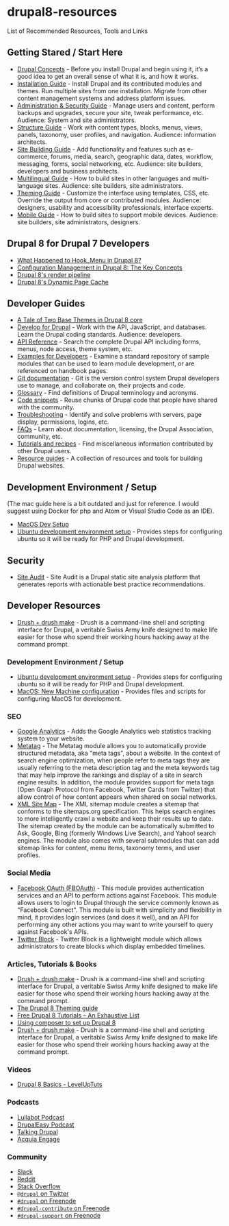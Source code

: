 # drupal8-resources

List of Recommended Resources, Tools and Links

## Getting Stared / Start Here

* [Drupal Concepts](https://www.drupal.org/documentation/concepts) - Before you install Drupal and begin using it, it’s a good idea to get an overall sense of what it is, and how it works.
* [Installation Guide](https://www.drupal.org/documentation/install) - Install Drupal and its contributed modules and themes. Run multiple sites from one installation. Migrate from other content management systems and address platform issues.
* [Administration & Security Guide](https://www.drupal.org/documentation/administer) - Manage users and content, perform backups and upgrades, secure your site, tweak performance, etc. Audience: System and site administrators.
* [Structure Guide](https://www.drupal.org/documentation/structure) - Work with content types, blocks, menus, views, panels, taxonomy, user profiles, and navigation. Audience: information architects.
* [Site Building Guide](https://www.drupal.org/documentation/build) - Add functionality and features such as e-commerce, forums, media, search, geographic data, dates, workflow, messaging, forms, social networking, etc. Audience: site builders, developers and business architects.
* [Multilingual Guide](https://www.drupal.org/documentation/multilingual) - How to build sites in other languages and multi-language sites. Audience: site builders, site administrators.
* [Theming Guide](https://www.drupal.org/documentation/theme) - Customize the interface using templates, CSS, etc. Override the output from core or contributed modules. Audience: designers, usability and accessibility professionals, interface experts.
* [Mobile Guide](https://www.drupal.org/documentation/mobile) - How to build sites to support mobile devices. Audience: site builders, site administrators, designers.

## Drupal 8 for Drupal 7 Developers

* [What Happened to Hook_Menu in Drupal 8?](https://www.lullabot.com/articles/what-happened-to-hook_menu-in-drupal-8)
* [Configuration Management in Drupal 8: The Key Concepts](https://www.lullabot.com/articles/configuration-management-in-drupal-8-the-key-concepts)
* [Drupal 8's render pipeline](https://events.drupal.org/losangeles2015/sessions/drupal-8s-render-pipeline)
* [Drupal 8's Dynamic Page Cache](http://wimleers.com/article/drupal-8-dynamic-page-cache)

## Developer Guides

* [A Tale of Two Base Themes in Drupal 8 core](https://www.lullabot.com/articles/a-tale-of-two-base-themes-in-drupal-8-core)
* [Develop for Drupal](https://www.drupal.org/documentation/develop) - Work with the API, JavaScript, and databases. Learn the Drupal coding standards. Audience: developers.
* [API Reference](http://api.drupal.org/) - Search the complete Drupal API including forms, menus, node access, theme system, etc.
* [Examples for Developers](http://drupal.org/project/examples) - Examine a standard repository of sample modules that can be used to learn module development, or are referenced on handbook pages.
* [Git documentation](https://www.drupal.org/documentation/git) - Git is the version control system Drupal developers use to manage, and collaborate on, their projects and code.
* [Glossary](https://www.drupal.org/glossary) - Find definitions of Drupal terminology and acronyms.
* [Code snippets](https://www.drupal.org/documentation/customization/snippets) - Reuse chunks of Drupal code that people have shared with the community.
* [Troubleshooting](https://www.drupal.org/troubleshooting) - Identify and solve problems with servers, page display, permissions, logins, etc.
* [FAQs](https://www.drupal.org/drupal-faq) - Learn about documentation, licensing, the Drupal Association, community, etc.
* [Tutorials and recipes](https://www.drupal.org/node/627198) - Find miscellaneous information contributed by other Drupal users.
* [Resource guides](https://www.drupal.org/resource-guides) - A collection of resources and tools for building Drupal websites.

## Development Environment / Setup

(The mac guide here is a bit outdated and just for reference. I would suggest using Docker for php and Atom or Visual Studio Code as an IDE).

- [MacOS Dev Setup](https://github.com/nicolashery/mac-dev-setup)
- [Ubuntu development environment setup](https://github.com/Gizra/KnowledgeBase/wiki/Ubuntu-and-development-environment-setup) - Provides steps for configuring ubuntu so it will be ready for PHP and Drupal development.

## Security

* [Site Audit](https://www.drupal.org/project/site_audit) - Site Audit is a Drupal static site analysis platform that generates reports with actionable best practice recommendations.

## Developer Resources

* [Drush + drush make](https://github.com/drush-ops/drush) - Drush is a command-line shell and scripting interface for Drupal, a veritable Swiss Army knife designed to make life easier for those who spend their working hours hacking away at the command prompt.

### Development Environment / Setup

- [Ubuntu development environment setup](https://github.com/Gizra/KnowledgeBase/wiki/Ubuntu-and-development-environment-setup) - Provides steps for configuring ubuntu so it will be ready for PHP and Drupal development.
- [MacOS: New Machine configuration](https://github.com/Gizra/KnowledgeBase/wiki/MacOS:-New-Machine) - Provides files and scripts for configuring MacOS for development.

### SEO

* [Google Analytics](https://www.drupal.org/project/google_analytics) - Adds the Google Analytics web statistics tracking system to your website.
* [Metatag](https://www.drupal.org/project/metatag) - The Metatag module allows you to automatically provide structured metadata, aka "meta tags", about a website. In the context of search engine optimization, when people refer to meta tags they are usually referring to the meta description tag and the meta keywords tag that may help improve the rankings and display of a site in search engine results. In addition, the module provides support for meta tags (Open Graph Protocol from Facebook, Twitter Cards from Twitter) that allow control of how content appears when shared on social networks.
* [XML Site Map](https://www.drupal.org/project/xmlsitemap) - The XML sitemap module creates a sitemap that conforms to the sitemaps.org specification. This helps search engines to more intelligently crawl a website and keep their results up to date. The sitemap created by the module can be automatically submitted to Ask, Google, Bing (formerly Windows Live Search), and Yahoo! search engines. The module also comes with several submodules that can add sitemap links for content, menu items, taxonomy terms, and user profiles.

### Social Media

* [Facebook OAuth (FBOAuth)](https://www.drupal.org/project/fboauth) - This module provides authentication services and an API to perform actions against Facebook. This module allows users to login to Drupal through the service commonly known as "Facebook Connect". This module is built with simplicity and flexibility in mind, it provides login services (and does it well), and an API for performing any other actions you may want to write yourself to query against Facebook's APIs.
* [Twitter Block](https://www.drupal.org/project/twitter_block) - Twitter Block is a lightweight module which allows administrators to create
  blocks which display embedded timelines.

### Articles, Tutorials & Books

* [Drush + drush make](https://github.com/drush-ops/drush) - Drush is a command-line shell and scripting interface for Drupal, a veritable Swiss Army knife designed to make life easier for those who spend their working hours hacking away at the command prompt.
* [The Drupal 8 Theming guide](http://sqndr.github.io/d8-theming-guide/index.html)
* [Free Drupal 8 Tutorials – An Exhaustive List](http://redcrackle.com/blog/drupal-8/free-tutorials-list)
* [Using composer to set up Drupal 8](https://www.lullabot.com/articles/goodbye-drush-make-hello-composer)
* [Drush + drush make](https://github.com/drush-ops/drush) - Drush is a command-line shell and scripting interface for Drupal, a veritable Swiss Army knife designed to make life easier for those who spend their working hours hacking away at the command prompt.

### Videos

- [Drupal 8 Basics - LevelUpTuts](https://www.youtube.com/playlist?list=PLLnpHn493BHE9mfp6z5--UowO-6SOzcuI)

### Podcasts

- [Lullabot Podcast](https://www.lullabot.com/podcasts)
- [DrupalEasy Podcast](https://www.drupaleasy.com/podcast)
- [Talking Drupal](http://www.talkingdrupal.com)
- [Acquia Engage](https://dev.acquia.com/learn?type_1=podcast)

### Community

- [Slack](https://drupal.slack.com)
- [Reddit](https://www.reddit.com/r/drupal/)
- [Stack Overflow](http://stackoverflow.com/questions/tagged/drupal)
- [`@drupal` on Twitter](https://twitter.com/drupal)
- [`#drupal` on Freenode](http://webchat.freenode.net/?channels=drupal)
- [`#drupal-contribute` on Freenode](http://webchat.freenode.net/?channels=drupal-contribute)
- [`#drupal-support` on Freenode](http://webchat.freenode.net/?channels=drupal-support)

